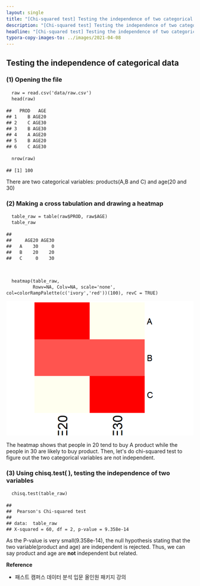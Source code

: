 ```yaml
---
layout: single
title: "[Chi-squared test] Testing the independence of two categorical variables"
description: "[Chi-squared test] Testing the independence of two categorical variables"
headline: "[Chi-squared test] Testing the independence of two categorical variables"
typora-copy-images-to: ../images/2021-04-08
---
```




## Testing the independence of categorical data

### (1) Opening the file

      raw = read.csv('data/raw.csv')
      head(raw)
    
    ##   PROD   AGE
    ## 1    B AGE20
    ## 2    C AGE30
    ## 3    B AGE30
    ## 4    A AGE20
    ## 5    B AGE20
    ## 6    C AGE30
    
      nrow(raw)
    
    ## [1] 100

There are two categorical variables: products(A,B and C) and age(20 and 30)



### (2) Making a cross tabulation and drawing a heatmap

      table_raw = table(raw$PROD, raw$AGE)
      table_raw
    
    ##    
    ##     AGE20 AGE30
    ##   A    30     0
    ##   B    20    20
    ##   C     0    30

<br>

      heatmap(table_raw,
              Rowv=NA, Colv=NA, scale='none', col=colorRampPalette(c('ivory','red'))(100), revC = TRUE)



<center><img src ="/images/2021-04-08/heatmap-1.png"></center>

The heatmap shows that people in 20 tend to buy A product  while the people in 30 are likely to buy product. Then, let's do chi-squared test to figure out the two categorical variables are not independent.



### (3) Using chisq.test(  ), testing the independence of two variables

      chisq.test(table_raw)
    
    ## 
    ##  Pearson's Chi-squared test
    ## 
    ## data:  table_raw
    ## X-squared = 60, df = 2, p-value = 9.358e-14

As the P-value is very small(9.358e-14), the null hypothesis stating that the two variable(product and age) are independent is rejected. Thus, we can say product and age are **not** independent but related.



**Reference**

- 패스트 캠퍼스 데이터 분석 입문 올인원 패키지 강의